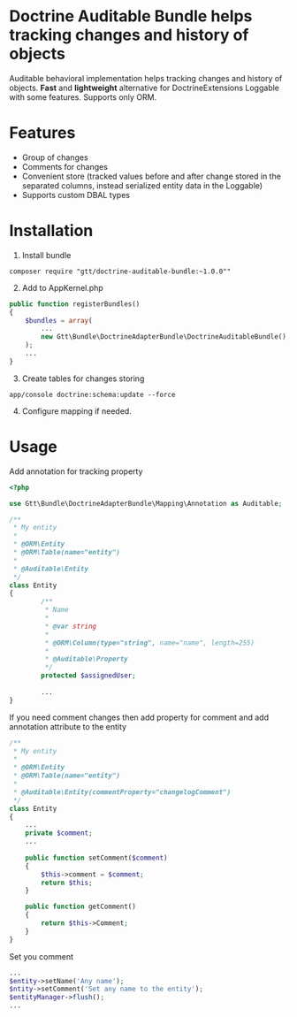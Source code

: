 Doctrine Auditable Bundle helps tracking changes and history of objects
===========================================

Auditable behavioral implementation helps tracking changes and history of objects.
**Fast** and **lightweight** alternative for DoctrineExtensions Loggable with some features.
Supports only ORM.

Features
===
- Group of changes
- Comments for changes
- Convenient store (tracked values before and after change stored in the separated columns, instead serialized entity data in the Loggable)
- Supports custom DBAL types


Installation
===
1. Install bundle
```
composer require "gtt/doctrine-auditable-bundle:~1.0.0""
```

2. Add to AppKernel.php
```php
public function registerBundles()
{
    $bundles = array(
        ...
        new Gtt\Bundle\DoctrineAdapterBundle\DoctrineAuditableBundle(),
    );
    ...
}
```
3. Create tables for changes storing
```
app/console doctrine:schema:update --force
```
4. Configure mapping if needed.

Usage
===
Add annotation for tracking property
```php
<?php

use Gtt\Bundle\DoctrineAdapterBundle\Mapping\Annotation as Auditable;

/**
 * My entity
 *
 * @ORM\Entity
 * @ORM\Table(name="entity")
 *
 * @Auditable\Entity
 */
class Entity
{
        /**
         * Name
         *
         * @var string
         *
         * @ORM\Column(type="string", name="name", length=255)
         *
         * @Auditable\Property
         */
        protected $assignedUser;
        
        ...
}
```

If you need comment changes then add property for comment and add annotation attribute to the entity
```php
/**
 * My entity
 *
 * @ORM\Entity
 * @ORM\Table(name="entity")
 *
 * @Auditable\Entity(commentProperty="changelogComment")
 */
class Entity
{
    ...
    private $comment;
    ...
    
    public function setComment($comment)
    {
        $this->comment = $comment;
        return $this;
    }

    public function getComment()
    {
        return $this->Comment;
    }
}
```

Set you comment
```php
...
$entity->setName('Any name');
$ntity->setComment('Set any name to the entity');
$entityManager->flush();
...
```